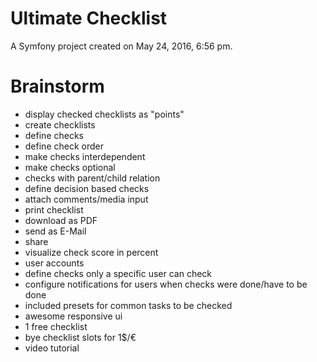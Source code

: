 Ultimate Checklist
==================

A Symfony project created on May 24, 2016, 6:56 pm.

Brainstorm
==========

- display checked checklists as "points"
- create checklists
- define checks
- define check order
- make checks interdependent
- make checks optional
- checks with parent/child relation
- define decision based checks
- attach comments/media input
- print checklist
- download as PDF
- send as E-Mail
- share
- visualize check score in percent
- user accounts
- define checks only a specific user can check
- configure notifications for users when checks were done/have to be done
- included presets for common tasks to be checked
- awesome responsive ui
- 1 free checklist
- bye checklist slots for 1$/€
- video tutorial